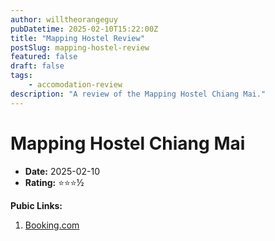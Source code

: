 ```yaml
---
author: willtheorangeguy
pubDatetime: 2025-02-10T15:22:00Z
title: "Mapping Hostel Review"
postSlug: mapping-hostel-review
featured: false
draft: false
tags:
    - accomodation-review
description: "A review of the Mapping Hostel Chiang Mai."
---
```


# Mapping Hostel Chiang Mai

-   **Date:** 2025-02-10
-   **Rating:** ⭐⭐⭐½

**Pubic Links:**

1. [Booking.com](https://www.booking.com/hotel/th/mapping-hostel.en-gb.html?aid=356980&label=review_am&activeTab=htReviews&appvl_email=1&rurl=47420ebf22c2a1a5&type=total#tab-reviews)
